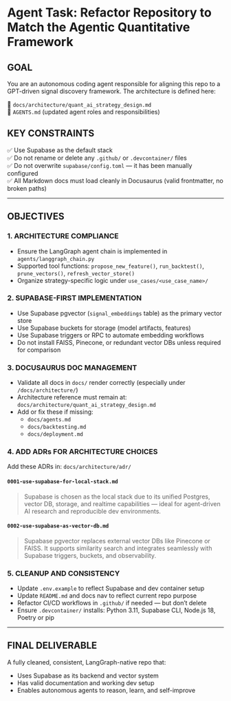 # Agent Task: Refactor Repository to Match the Agentic Quantitative Framework

## GOAL
You are an autonomous coding agent responsible for aligning this repo to a GPT-driven signal discovery framework. The architecture is defined here:

📄 `docs/architecture/quant_ai_strategy_design.md`  
📄 `AGENTS.md` (updated agent roles and responsibilities)

## KEY CONSTRAINTS

✅ Use Supabase as the default stack  
✅ Do not rename or delete any `.github/` or `.devcontainer/` files  
✅ Do not overwrite `supabase/config.toml` — it has been manually configured  
✅ All Markdown docs must load cleanly in Docusaurus (valid frontmatter, no broken paths)

---

## OBJECTIVES

### 1. ARCHITECTURE COMPLIANCE
- Ensure the LangGraph agent chain is implemented in `agents/langgraph_chain.py`
- Supported tool functions: `propose_new_feature()`, `run_backtest()`, `prune_vectors()`, `refresh_vector_store()`
- Organize strategy-specific logic under `use_cases/<use_case_name>/`

### 2. SUPABASE-FIRST IMPLEMENTATION
- Use Supabase pgvector (`signal_embeddings` table) as the primary vector store
- Use Supabase buckets for storage (model artifacts, features)
- Use Supabase triggers or RPC to automate embedding workflows
- Do not install FAISS, Pinecone, or redundant vector DBs unless required for comparison

### 3. DOCUSAURUS DOC MANAGEMENT
- Validate all docs in `docs/` render correctly (especially under `/docs/architecture/`)
- Architecture reference must remain at: `docs/architecture/quant_ai_strategy_design.md`
- Add or fix these if missing:
  - `docs/agents.md`
  - `docs/backtesting.md`
  - `docs/deployment.md`

### 4. ADD ADRs FOR ARCHITECTURE CHOICES
Add these ADRs in: `docs/architecture/adr/`

#### `0001-use-supabase-for-local-stack.md`
> Supabase is chosen as the local stack due to its unified Postgres, vector DB, storage, and realtime capabilities — ideal for agent-driven AI research and reproducible dev environments.

#### `0002-use-supabase-as-vector-db.md`
> Supabase pgvector replaces external vector DBs like Pinecone or FAISS. It supports similarity search and integrates seamlessly with Supabase triggers, buckets, and observability.

### 5. CLEANUP AND CONSISTENCY
- Update `.env.example` to reflect Supabase and dev container setup
- Update `README.md` and docs nav to reflect current repo purpose
- Refactor CI/CD workflows in `.github/` if needed — but don’t delete
- Ensure `.devcontainer/` installs: Python 3.11, Supabase CLI, Node.js 18, Poetry or pip

---

## FINAL DELIVERABLE

A fully cleaned, consistent, LangGraph-native repo that:
- Uses Supabase as its backend and vector system
- Has valid documentation and working dev setup
- Enables autonomous agents to reason, learn, and self-improve
